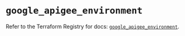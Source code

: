 # `google_apigee_environment`

Refer to the Terraform Registry for docs: [`google_apigee_environment`](https://registry.terraform.io/providers/hashicorp/google/5.17.0/docs/resources/apigee_environment).
